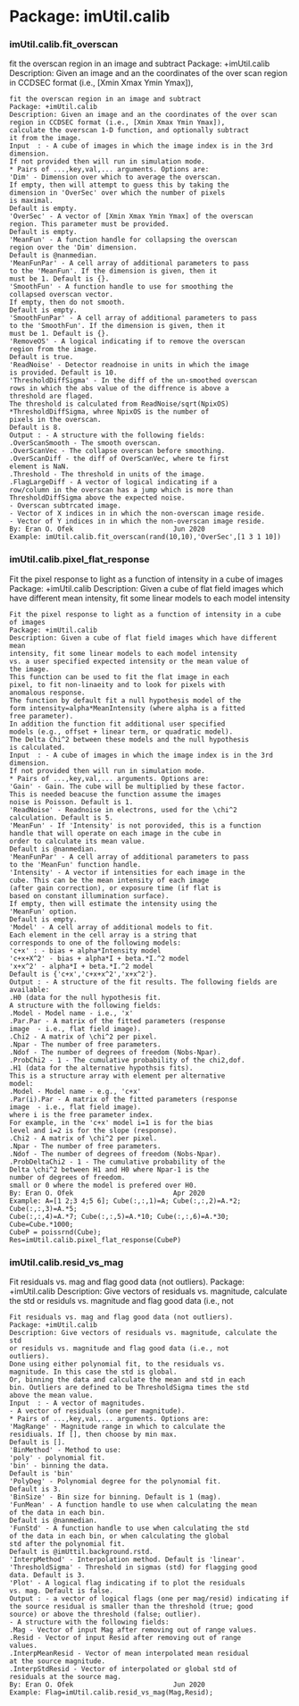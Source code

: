 # Package: imUtil.calib


### imUtil.calib.fit_overscan

fit the overscan region in an image and subtract Package: +imUtil.calib Description: Given an image and an the coordinates of the over scan region in CCDSEC format (i.e., [Xmin Xmax Ymin Ymax]),


    
    fit the overscan region in an image and subtract  
    Package: +imUtil.calib  
    Description: Given an image and an the coordinates of the over scan  
    region in CCDSEC format (i.e., [Xmin Xmax Ymin Ymax]),  
    calculate the overscan 1-D function, and optionally subtract  
    it from the image.  
    Input  : - A cube of images in which the image index is in the 3rd  
    dimension.  
    If not provided then will run in simulation mode.  
    * Pairs of ...,key,val,... arguments. Options are:  
    'Dim' - Dimension over which to average the overscan.  
    If empty, then will attempt to guess this by taking the  
    dimension in 'OverSec' over which the number of pixels  
    is maximal.  
    Default is empty.  
    'OverSec' - A vector of [Xmin Xmax Ymin Ymax] of the overscan  
    region. This parameter must be provided.  
    Default is empty.  
    'MeanFun' - A function handle for collapsing the overscan  
    region over the 'Dim' dimension.  
    Default is @nanmedian.  
    'MeanFunPar' - A cell array of additional parameters to pass  
    to the 'MeanFun'. If the dimension is given, then it  
    must be 1. Default is {}.  
    'SmoothFun' - A function handle to use for smoothing the  
    collapsed overscan vector.  
    If empty, then do not smooth.  
    Default is empty.  
    'SmoothFunPar' - A cell array of additional parameters to pass  
    to the 'SmoothFun'. If the dimension is given, then it  
    must be 1. Default is {}.  
    'RemoveOS' - A logical indicating if to remove the overscan  
    region from the image.  
    Default is true.  
    'ReadNoise' - Detector readnoise in units in which the image  
    is provided. Default is 10.  
    'ThresholdDiffSigma' - In the diff of the un-smoothed overscan  
    rows in which the abs value of the diffrence is above a  
    threshold are flaged.  
    The threshold is calculated from ReadNoise/sqrt(NpixOS)  
    *ThresholdDiffSigma, whree NpixOS is the number of  
    pixels in the overscan.  
    Default is 8.  
    Output : - A structure with the following fields:  
    .OverScanSmooth - The smooth overscan.  
    .OverScanVec - The collapse overscan before smoothing.  
    .OverScanDiff - the diff of OverScanVec, where te first  
    element is NaN.  
    .Threshold - The threshold in units of the image.  
    .FlagLargeDiff - A vector of logical indicating if a  
    row/column in the overscan has a jump which is more than  
    ThresholdDiffSigma above the expected noise.  
    - Overscan subtrcated image.  
    - Vector of X indices in in which the non-overscan image reside.  
    - Vector of Y indices in in which the non-overscan image reside.  
    By: Eran O. Ofek                         Jun 2020  
    Example: imUtil.calib.fit_overscan(rand(10,10),'OverSec',[1 3 1 10])  
      
### imUtil.calib.pixel_flat_response

Fit the pixel response to light as a function of intensity in a cube of images Package: +imUtil.calib Description: Given a cube of flat field images which have different mean intensity, fit some linear models to each model intensity


    
    Fit the pixel response to light as a function of intensity in a cube of images  
    Package: +imUtil.calib  
    Description: Given a cube of flat field images which have different mean  
    intensity, fit some linear models to each model intensity  
    vs. a user specified expected intensity or the mean value of  
    the image.  
    This function can be used to fit the flat image in each  
    pixel, to fit non-linaeity and to look for pixels with  
    anomalous response.  
    The function by default fit a null hypothesis model of the  
    form intensity=alpha*MeanIntensity (where alpha is a fitted  
    free parameter).  
    In addition the function fit additional user specified  
    models (e.g., offset + linear term, or quadratic model).  
    The Delta Chi^2 between these models and the null hypothesis  
    is calculated.  
    Input  : - A cube of images in which the image index is in the 3rd  
    dimension.  
    If not provided then will run in simulation mode.  
    * Pairs of ...,key,val,... arguments. Options are:  
    'Gain' - Gain. The cube will be multiplied by these factor.  
    This is needed beacuse the function assume the images  
    noise is Poisson. Default is 1.  
    'ReadNoise' - Readnoise in electrons, used for the \chi^2  
    calculation. Default is 5.  
    'MeanFun' - If 'Intensity' is not porovided, this is a function  
    handle that will operate on each image in the cube in  
    order to calculate its mean value.  
    Default is @nanmedian.  
    'MeanFunPar' - A cell array of additional parameters to pass  
    to the 'MeanFun' function handle.  
    'Intensity' - A vector if intensities for each image in the  
    cube. This can be the mean intensity of each image  
    (after gain correction), or exposure time (if flat is  
    based on constant illumination surface).  
    If empty, then will estimate the intensity using the  
    'MeanFun' option.  
    Default is empty.  
    'Model' - A cell array of additional models to fit.  
    Each element in the cell array is a string that  
    corresponds to one of the following models:  
    'c+x' : - bias + alpha*Intensity model  
    'c+x+X^2' - bias + alpha*I + beta.*I.^2 model  
    'x+x^2' - alpha*I + beta.*I.^2 model  
    Default is {'c+x','c+x+x^2','x+x^2'}.  
    Output : - A structure of the fit results. The following fields are  
    available:  
    .H0 (data for the null hypothesis fit.  
    A structure with the following fields:  
    .Model - Model name - i.e., 'x'  
    .Par.Par - A matrix of the fitted parameters (response  
    image  - i.e., flat field image).  
    .Chi2 - A matrix of \chi^2 per pixel.  
    .Npar - The number of free parameters.  
    .Ndof - The number of degrees of freedom (Nobs-Npar).  
    .ProbChi2 - 1 - The cumulative probability of the chi2,dof.  
    .H1 (data for the alternative hypothsis fits).  
    This is a structure array with element per alternative  
    model:  
    .Model - Model name - e.g., 'c+x'  
    .Par(i).Par - A matrix of the fitted parameters (response  
    image  - i.e., flat field image).  
    where i is the free parameter index.  
    For example, in the 'c+x' model i=1 is for the bias  
    level and i=2 is for the slope (response).  
    .Chi2 - A matrix of \chi^2 per pixel.  
    .Npar - The number of free parameters.  
    .Ndof - The number of degrees of freedom (Nobs-Npar).  
    .ProbDeltaChi2 - 1 - The cumulative probability of the  
    Delta \chi^2 between H1 and H0 where Npar-1 is the  
    number of degrees of freedom.  
    small or 0 where the model is prefered over H0.  
    By: Eran O. Ofek                         Apr 2020  
    Example: A=[1 2;3 4;5 6]; Cube(:,:,1)=A; Cube(:,:,2)=A.*2; Cube(:,:,3)=A.*5;  
    Cube(:,:,4)=A.*7; Cube(:,:,5)=A.*10; Cube(:,:,6)=A.*30; Cube=Cube.*1000;  
    CubeP = poissrnd(Cube);  
    Res=imUtil.calib.pixel_flat_response(CubeP)  
      
### imUtil.calib.resid_vs_mag

Fit residuals vs. mag and flag good data (not outliers). Package: +imUtil.calib Description: Give vectors of residuals vs. magnitude, calculate the std or residuls vs. magnitude and flag good data (i.e., not


    
    Fit residuals vs. mag and flag good data (not outliers).  
    Package: +imUtil.calib  
    Description: Give vectors of residuals vs. magnitude, calculate the std  
    or residuls vs. magnitude and flag good data (i.e., not  
    outliers).  
    Done using either polynomial fit, to the residuals vs.  
    magnitude. In this case the std is global.  
    Or, binning the data and calculate the mean and std in each  
    bin. Outliers are defined to be ThresholdSigma times the std  
    above the mean value.  
    Input  : - A vector of magnitudes.  
    - A vector of residuals (one per magnitude).  
    * Pairs of ...,key,val,... arguments. Options are:  
    'MagRange' - Magnitude range in which to calculate the  
    residiuals. If [], then choose by min max.  
    Default is [].  
    'BinMethod' - Method to use:  
    'poly' - polynomial fit.  
    'bin' - binning the data.  
    Default is 'bin'  
    'PolyDeg' - Polynomial degree for the polynomial fit.  
    Default is 3.  
    'BinSize' - Bin size for binning. Default is 1 (mag).  
    'FunMean' - A function handle to use when calculating the mean  
    of the data in each bin.  
    Default is @nanmedian.  
    'FunStd' - A function handle to use when calculating the std  
    of the data in each bin, or when calculating the global  
    std after the polynomial fit.  
    Default is @imUttil.background.rstd.  
    'InterpMethod' - Interpolation method. Default is 'linear'.  
    'ThresholdSigma' - Threshold in sigmas (std) for flagging good  
    data. Default is 3.  
    'Plot' - A logical flag indicating if to plot the residuals  
    vs. mag. Default is false.  
    Output : - a vector of logical flags (one per mag/resid) indicating if  
    the source residual is smaller than the threshold (true; good  
    source) or above the threshold (false; outlier).  
    - A structure with the following fields:  
    .Mag - Vector of input Mag after removing out of range values.  
    .Resid - Vector of input Resid after removing out of range  
    values.  
    .InterpMeanResid - Vector of mean interpolated mean residual  
    at the source magnitude.  
    .InterpStdResid - Vector of interpolated or global std of  
    residuals at the source mag.  
    By: Eran O. Ofek                         Jun 2020  
    Example: Flag=imUtil.calib.resid_vs_mag(Mag,Resid);  
      
